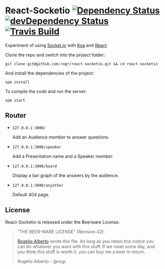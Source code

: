 React-Socketio [![Dependency Status](https://david-dm.org/rogr/react-socketio.svg)](https://david-dm.org/rogr/react-socketio)  [![devDependency Status](https://david-dm.org/rogr/react-socketio/dev-status.svg)](https://david-dm.org/rogr/react-socketio#info=devDependencies) [![Travis Build](https://api.travis-ci.org/rogr/react-socketio.svg)](https://travis-ci.org/rogr/react-socketio)
=====

Experiment of using [Socket.io](https://github.com/socketio/socket.io) with [Koa](https://github.com/koajs/koa) and [React](https://github.com/facebook/react).

Clone the repo and switch into the project folder:

```
git clone git@github.com:rogr/react-socketio.git && cd react-socketio
```

And install the dependencies of the project:

```
npm install
```

To compile the code and run the server:

```
npm start
```


## Router
- `127.0.0.1:3000/`

   Add an Audience member to answer questions.

- `127.0.0.1:3000/speaker`

  Add a Presentation name and a Speaker member.

- `127.0.0.1:3000/board`

  Display a bar graph of the answers by the audience.

- `127.0.0.1:3000/anyother`

  Default 404 page.

## License

React-Socketio is released under the Beerware License:

> "THE BEER-WARE LICENSE" (Revision 42):
>
> [Rogelio Alberto](https://github.com/rogr) wrote this file.  As long as you retain this notice you
> can do whatever you want with this stuff. If we meet some day, and you think
> this stuff is worth it, you can buy me a beer in return.
>
> Rogelio Alberto - @rogr.
